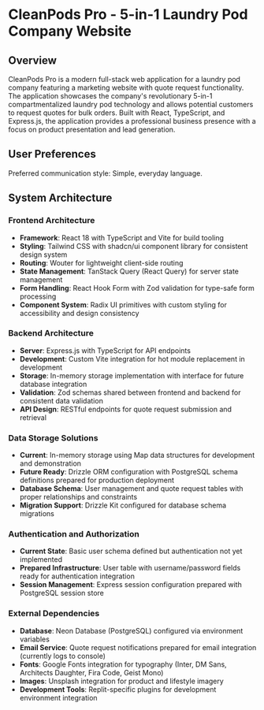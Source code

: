 # CleanPods Pro - 5-in-1 Laundry Pod Company Website

## Overview

CleanPods Pro is a modern full-stack web application for a laundry pod company featuring a marketing website with quote request functionality. The application showcases the company's revolutionary 5-in-1 compartmentalized laundry pod technology and allows potential customers to request quotes for bulk orders. Built with React, TypeScript, and Express.js, the application provides a professional business presence with a focus on product presentation and lead generation.

## User Preferences

Preferred communication style: Simple, everyday language.

## System Architecture

### Frontend Architecture
- **Framework**: React 18 with TypeScript and Vite for build tooling
- **Styling**: Tailwind CSS with shadcn/ui component library for consistent design system
- **Routing**: Wouter for lightweight client-side routing
- **State Management**: TanStack Query (React Query) for server state management
- **Form Handling**: React Hook Form with Zod validation for type-safe form processing
- **Component System**: Radix UI primitives with custom styling for accessibility and design consistency

### Backend Architecture  
- **Server**: Express.js with TypeScript for API endpoints
- **Development**: Custom Vite integration for hot module replacement in development
- **Storage**: In-memory storage implementation with interface for future database integration
- **Validation**: Zod schemas shared between frontend and backend for consistent data validation
- **API Design**: RESTful endpoints for quote request submission and retrieval

### Data Storage Solutions
- **Current**: In-memory storage using Map data structures for development and demonstration
- **Future Ready**: Drizzle ORM configuration with PostgreSQL schema definitions prepared for production deployment
- **Database Schema**: User management and quote request tables with proper relationships and constraints
- **Migration Support**: Drizzle Kit configured for database schema migrations

### Authentication and Authorization
- **Current State**: Basic user schema defined but authentication not yet implemented
- **Prepared Infrastructure**: User table with username/password fields ready for authentication integration
- **Session Management**: Express session configuration prepared with PostgreSQL session store

### External Dependencies
- **Database**: Neon Database (PostgreSQL) configured via environment variables
- **Email Service**: Quote request notifications prepared for email integration (currently logs to console)
- **Fonts**: Google Fonts integration for typography (Inter, DM Sans, Architects Daughter, Fira Code, Geist Mono)
- **Images**: Unsplash integration for product and lifestyle imagery
- **Development Tools**: Replit-specific plugins for development environment integration